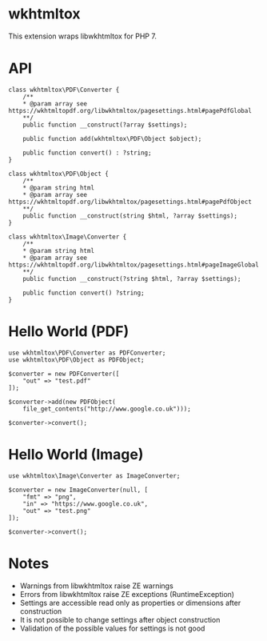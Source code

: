 wkhtmltox
========

This extension wraps libwkhtmltox for PHP 7.

API
===

```
class wkhtmltox\PDF\Converter {
	/**
	* @param array see https://wkhtmltopdf.org/libwkhtmltox/pagesettings.html#pagePdfGlobal
	**/
	public function __construct(?array $settings);

	public function add(wkhtmltox\PDF\Object $object);

	public function convert() : ?string;
}

class wkhtmltox\PDF\Object {
	/**
	* @param string html
	* @param array see https://wkhtmltopdf.org/libwkhtmltox/pagesettings.html#pagePdfObject
	**/
	public function __construct(string $html, ?array $settings);
}

class wkhtmltox\Image\Converter {
	/**
	* @param string html
	* @param array see https://wkhtmltopdf.org/libwkhtmltox/pagesettings.html#pageImageGlobal
	**/
	public function __construct(?string $html, ?array $settings);

	public function convert() ?string;
}
```

Hello World (PDF)
===============

```
use wkhtmltox\PDF\Converter as PDFConverter;
use wkhtmltox\PDF\Object as PDFObject;

$converter = new PDFConverter([
	"out" => "test.pdf"
]);

$converter->add(new PDFObject(
	file_get_contents("http://www.google.co.uk")));

$converter->convert();
```

Hello World (Image)
=================

```
use wkhtmltox\Image\Converter as ImageConverter;

$converter = new ImageConverter(null, [
	"fmt" => "png",
	"in" => "https://www.google.co.uk",
	"out" => "test.png"
]);

$converter->convert();
```

Notes
=====

  * Warnings from libwkhtmltox raise ZE warnings
  * Errors from libwkhtmltox raise ZE exceptions (RuntimeException)
  * Settings are accessible read only as properties or dimensions after construction
  * It is not possible to change settings after object construction
  * Validation of the possible values for settings is not good

